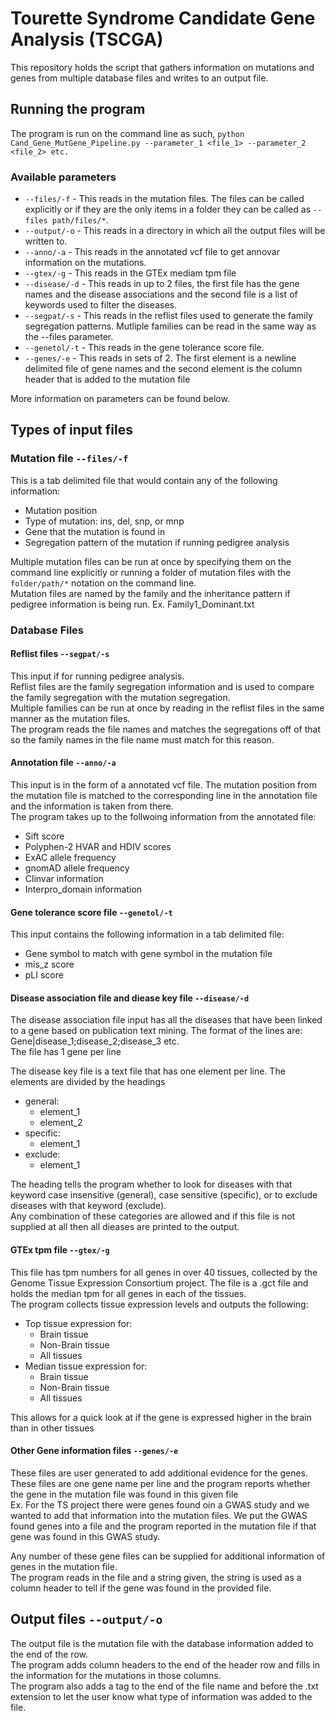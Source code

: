 # Tourette Syndrome Candidate Gene Analysis (TSCGA)
This repository holds the script that gathers information on mutations and genes from multiple database files and writes to an output file.  

## Running the program  
The program is run on the command line as such, `python Cand_Gene_MutGene_Pipeline.py --parameter_1 <file_1> --parameter_2 <file_2> etc.`  
### Available parameters  
* `--files/-f` - This reads in the mutation files. The files can be called explicitly or if they are the only items in a folder they can be called as `--files path/files/*`.
* `--output/-o` - This reads in a directory in which all the output files will be written to.
* `--anno/-a` - This reads in the annotated vcf file to get annovar information on the mutations.  
* `--gtex/-g` - This reads in the GTEx mediam tpm file
* `--disease/-d` - This reads in up to 2 files, the first file has the gene names and the disease associations and the second file is a list of keywords used to filter the diseases.  
* `--segpat/-s` - This reads in the reflist files used to generate the family segregation patterns. Mutliple families can be read in the same way as the --files parameter.  
* `--genetol/-t` - This reads in the gene tolerance score file.  
* `--genes/-e` - This reads in sets of 2. The first element is a newline delimited file of gene names and the second element is the column header that is added to the mutation file

More information on parameters can be found below.  


## Types of input files     
### Mutation file `--files/-f`  
This is a tab delimited file that would contain any of the following information:  
* Mutation position  
* Type of mutation: ins, del, snp, or mnp
* Gene that the mutation is found in  
* Segregation pattern of the mutation if running pedigree analysis  

Multiple mutation files can be run at once by specifying them on the command line explicitly or running a folder of mutation files with the `folder/path/*` notation on the command line.  
Mutation files are named by the family and the inheritance pattern if pedigree information is being run. Ex. Family1_Dominant.txt

### Database Files  
#### Reflist files `--segpat/-s`  
This input if for running pedigree analysis.  
Reflist files are the family segregation information and is used to compare the family segregation with the mutation segregation.  
Multiple families can be run at once by reading in the reflist files in the same manner as the mutation files.  
The program reads the file names and matches the segregations off of that so the family names in the file name must match for this reason. 

#### Annotation file `--anno/-a`  
This input is in the form of a annotated vcf file. The mutation position from the mutation file is matched to the corresponding line in the annotation file and the information is taken from there.  
The program takes up to the follwoing information from the annotated file:  
* Sift score  
* Polyphen-2 HVAR and HDIV scores  
* ExAC allele frequency  
* gnomAD allele frequency  
* Clinvar information  
* Interpro_domain information

#### Gene tolerance score file `--genetol/-t`  
This input contains the following information in a tab delimited file:
* Gene symbol to match with gene symbol in the mutation file  
* mis_z score    
* pLI score  

#### Disease association file and diease key file `--disease/-d`
The disease association file input has all the diseases that have been linked to a gene based on publication text mining.
The format of the lines are: Gene|disease_1;disease_2;disease_3 etc.   
The file has 1 gene per line  

The disease key file is a text file that has one element per line. The elements are divided by the headings
* general:  
  * element_1
  * element_2
* specific:  
  * element_1
* exclude:  
  * element_1

The heading tells the program whether to look for diseases with that keyword case insensitive (general), case sensitive (specific), or to exclude diseases with that keyword (exclude).  
Any combination of these categories are allowed and if this file is not supplied at all then all dieases are printed to the output.

#### GTEx tpm file `--gtex/-g`  
This file has tpm numbers for all genes in over 40 tissues, collected by the Genome Tissue Expression Consortium project.
The file is a .gct file and holds the median tpm for all genes in each of the tissues.  
The program collects tissue expression levels and outputs the following:  
* Top tissue expression for:
  * Brain tissue
  * Non-Brain tissue  
  * All tissues
* Median tissue expression for:
  * Brain tissue
  * Non-Brain tissue  
  * All tissues
  
This allows for a quick look at if the gene is expressed higher in the brain than in other tissues  

#### Other Gene information files `--genes/-e`  
These files are user generated to add additional evidence for the genes.  
These files are one gene name per line and the program reports whether the gene in the mutation file was found in this given file  
Ex. For the TS project there were genes found oin a GWAS study and we wanted to add that information into the mutation files. We put the GWAS found genes into a file and the program reported in the mutation file if that gene was found in this GWAS study.  

Any number of these gene files can be supplied for additional information of genes in the mutation file.  
The program reads in the file and a string given, the string is used as a column header to tell if the gene was found in the provided file.  


## Output files `--output/-o`  
The output file is the mutation file with the database information added to the end of the row.  
The program adds column headers to the end of the header row and fills in the information for the mutations in those columns.  
The program also adds a tag to the end of the file name and before the .txt extension to let the user know what type of information was added to the file.  
